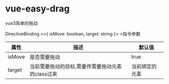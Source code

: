 # vue-easy-drag
vue3简单的拖动

DirectiveBinding <<{ isMove: boolean, target: string }> >指令参数

| 属性   | 描述                                             | 默认值         |
| ------ | ------------------------------------------------ | -------------- |
| isMove | 是否需要拖动                                     | true           |
| target | 当前需要拖动的目标,需要传需要拖动元素的class过来 | 当前绑定的元素 |

